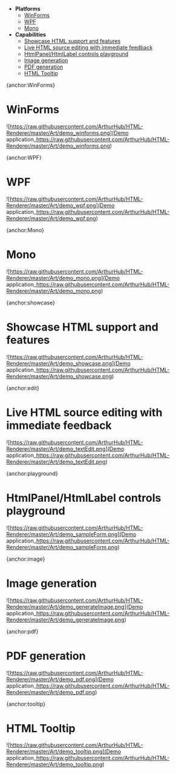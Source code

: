 * **Platforms**
	* [WinForms](#WinForms)
	* [WPF](#WPF)
	* [Mono](#Mono)
* **Capabilities**
	* [Showcase HTML support and features](#showcase)
	* [Live HTML source editing with immediate feedback](#edit)
	* [HtmlPanel/HtmlLabel controls playground](#playground)
	* [Image generation](#image)
	* [PDF generation](#pdf)
	* [HTML Tooltip](#tooltip)

{anchor:WinForms}
# WinForms
![https://raw.githubusercontent.com/ArthurHub/HTML-Renderer/master/Art/demo_winforms.png](Demo application_https://raw.githubusercontent.com/ArthurHub/HTML-Renderer/master/Art/demo_winforms.png)

{anchor:WPF}
# WPF
![https://raw.githubusercontent.com/ArthurHub/HTML-Renderer/master/Art/demo_wpf.png](Demo application_https://raw.githubusercontent.com/ArthurHub/HTML-Renderer/master/Art/demo_wpf.png)

{anchor:Mono}
# Mono
![https://raw.githubusercontent.com/ArthurHub/HTML-Renderer/master/Art/demo_mono.png](Demo application_https://raw.githubusercontent.com/ArthurHub/HTML-Renderer/master/Art/demo_mono.png)

{anchor:showcase}
# Showcase HTML support and features
![https://raw.githubusercontent.com/ArthurHub/HTML-Renderer/master/Art/demo_showcase.png](Demo application_https://raw.githubusercontent.com/ArthurHub/HTML-Renderer/master/Art/demo_showcase.png)

{anchor:edit}
# Live HTML source editing with immediate feedback
![https://raw.githubusercontent.com/ArthurHub/HTML-Renderer/master/Art/demo_textEdit.png](Demo application_https://raw.githubusercontent.com/ArthurHub/HTML-Renderer/master/Art/demo_textEdit.png)

{anchor:playground}
# HtmlPanel/HtmlLabel controls playground
![https://raw.githubusercontent.com/ArthurHub/HTML-Renderer/master/Art/demo_sampleForm.png](Demo application_https://raw.githubusercontent.com/ArthurHub/HTML-Renderer/master/Art/demo_sampleForm.png)

{anchor:image}
# Image generation
![https://raw.githubusercontent.com/ArthurHub/HTML-Renderer/master/Art/demo_generateImage.png](Demo application_https://raw.githubusercontent.com/ArthurHub/HTML-Renderer/master/Art/demo_generateImage.png)

{anchor:pdf}
# PDF generation
![https://raw.githubusercontent.com/ArthurHub/HTML-Renderer/master/Art/demo_pdf.png](Demo application_https://raw.githubusercontent.com/ArthurHub/HTML-Renderer/master/Art/demo_pdf.png)

{anchor:tooltip}
# HTML Tooltip
![https://raw.githubusercontent.com/ArthurHub/HTML-Renderer/master/Art/demo_tooltip.png](Demo application_https://raw.githubusercontent.com/ArthurHub/HTML-Renderer/master/Art/demo_tooltip.png)